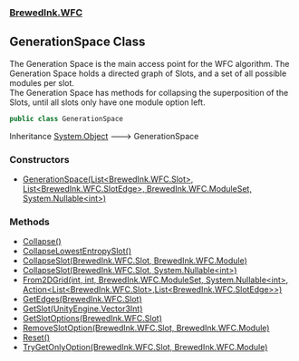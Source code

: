 ### [BrewedInk.WFC](./BrewedInk-WFC.md 'BrewedInk.WFC')
## GenerationSpace Class
The Generation Space is the main access point for the WFC algorithm. The Generation Space holds a directed graph of Slots, and a set of all possible modules per slot.  
The Generation Space has methods for collapsing the superposition of the Slots, until all slots only have one module option left.  
```csharp
public class GenerationSpace
```
Inheritance [System.Object](https://docs.microsoft.com/en-us/dotnet/api/System.Object 'System.Object') &#129106; GenerationSpace  
### Constructors
- [GenerationSpace(List&lt;BrewedInk.WFC.Slot&gt;, List&lt;BrewedInk.WFC.SlotEdge&gt;, BrewedInk.WFC.ModuleSet, System.Nullable&lt;int&gt;)](./BrewedInk-WFC-GenerationSpace-GenerationSpace(List-BrewedInk-WFC-Slot-_List-BrewedInk-WFC-SlotEdge-_BrewedInk-WFC-ModuleSet_System-Nullable-int-).md 'BrewedInk.WFC.GenerationSpace.GenerationSpace(List&lt;BrewedInk.WFC.Slot&gt;, List&lt;BrewedInk.WFC.SlotEdge&gt;, BrewedInk.WFC.ModuleSet, System.Nullable&lt;int&gt;)')
### Methods
- [Collapse()](./BrewedInk-WFC-GenerationSpace-Collapse().md 'BrewedInk.WFC.GenerationSpace.Collapse()')
- [CollapseLowestEntropySlot()](./BrewedInk-WFC-GenerationSpace-CollapseLowestEntropySlot().md 'BrewedInk.WFC.GenerationSpace.CollapseLowestEntropySlot()')
- [CollapseSlot(BrewedInk.WFC.Slot, BrewedInk.WFC.Module)](./BrewedInk-WFC-GenerationSpace-CollapseSlot(BrewedInk-WFC-Slot_BrewedInk-WFC-Module).md 'BrewedInk.WFC.GenerationSpace.CollapseSlot(BrewedInk.WFC.Slot, BrewedInk.WFC.Module)')
- [CollapseSlot(BrewedInk.WFC.Slot, System.Nullable&lt;int&gt;)](./BrewedInk-WFC-GenerationSpace-CollapseSlot(BrewedInk-WFC-Slot_System-Nullable-int-).md 'BrewedInk.WFC.GenerationSpace.CollapseSlot(BrewedInk.WFC.Slot, System.Nullable&lt;int&gt;)')
- [From2DGrid(int, int, BrewedInk.WFC.ModuleSet, System.Nullable&lt;int&gt;, Action&lt;List&lt;BrewedInk.WFC.Slot&gt;,List&lt;BrewedInk.WFC.SlotEdge&gt;&gt;)](./BrewedInk-WFC-GenerationSpace-From2DGrid(int_int_BrewedInk-WFC-ModuleSet_System-Nullable-int-_Action-List-BrewedInk-WFC-Slot-_List-BrewedInk-WFC-SlotEdge--).md 'BrewedInk.WFC.GenerationSpace.From2DGrid(int, int, BrewedInk.WFC.ModuleSet, System.Nullable&lt;int&gt;, Action&lt;List&lt;BrewedInk.WFC.Slot&gt;,List&lt;BrewedInk.WFC.SlotEdge&gt;&gt;)')
- [GetEdges(BrewedInk.WFC.Slot)](./BrewedInk-WFC-GenerationSpace-GetEdges(BrewedInk-WFC-Slot).md 'BrewedInk.WFC.GenerationSpace.GetEdges(BrewedInk.WFC.Slot)')
- [GetSlot(UnityEngine.Vector3Int)](./BrewedInk-WFC-GenerationSpace-GetSlot(UnityEngine-Vector3Int).md 'BrewedInk.WFC.GenerationSpace.GetSlot(UnityEngine.Vector3Int)')
- [GetSlotOptions(BrewedInk.WFC.Slot)](./BrewedInk-WFC-GenerationSpace-GetSlotOptions(BrewedInk-WFC-Slot).md 'BrewedInk.WFC.GenerationSpace.GetSlotOptions(BrewedInk.WFC.Slot)')
- [RemoveSlotOption(BrewedInk.WFC.Slot, BrewedInk.WFC.Module)](./BrewedInk-WFC-GenerationSpace-RemoveSlotOption(BrewedInk-WFC-Slot_BrewedInk-WFC-Module).md 'BrewedInk.WFC.GenerationSpace.RemoveSlotOption(BrewedInk.WFC.Slot, BrewedInk.WFC.Module)')
- [Reset()](./BrewedInk-WFC-GenerationSpace-Reset().md 'BrewedInk.WFC.GenerationSpace.Reset()')
- [TryGetOnlyOption(BrewedInk.WFC.Slot, BrewedInk.WFC.Module)](./BrewedInk-WFC-GenerationSpace-TryGetOnlyOption(BrewedInk-WFC-Slot_BrewedInk-WFC-Module).md 'BrewedInk.WFC.GenerationSpace.TryGetOnlyOption(BrewedInk.WFC.Slot, BrewedInk.WFC.Module)')
